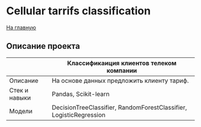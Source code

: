 # Cellular tarrifs classification
[На главную](https://github.com/gh0st820/ds-practicum)

## Описание проекта
|               | Классификаиция клиентов телеком компании                           |
|---------------|--------------------------------------------------------------------|
| Описание      | На основе данных предложить клиенту тариф.                         |
| Стек и навыки | Pandas, Scikit-learn                                               |
| Модели        | DecisionTreeClassifier, RandomForestClassifier, LogisticRegression |